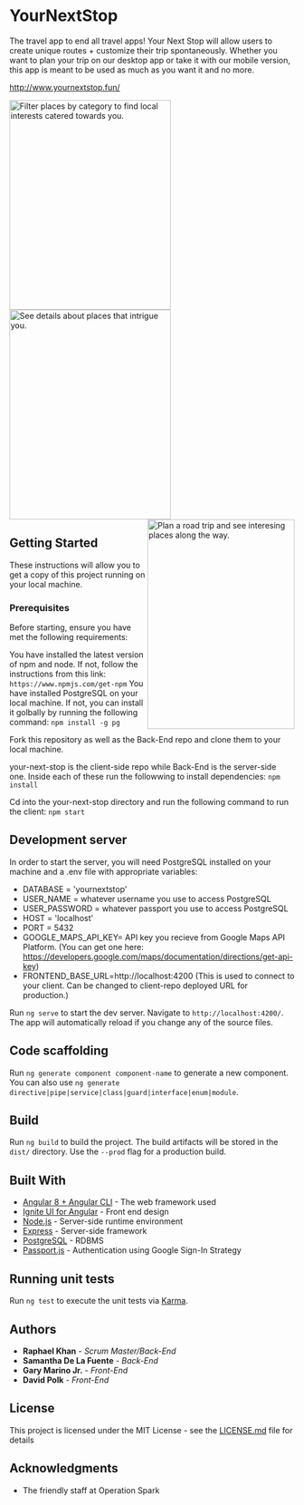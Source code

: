 # YourNextStop
The travel app to end all travel apps! Your Next Stop will allow users to create unique routes + customize their trip spontaneously. Whether you want to plan your trip on our desktop app or take it with our mobile version, this app is meant to be used as much as you want it and no more. 

http://www.yournextstop.fun/

<img align="left" title="Filter places by category to find local interests catered towards you." src="https://rkportfolio-stuff.s3.amazonaws.com/Your+Next+Stop/explore+page.JPG" height="370" width="285"><img align="center" title="See details about places that intrigue you." src="https://rkportfolio-stuff.s3.amazonaws.com/Your+Next+Stop/details+page.JPG" height="370" width="285"><img align="right" title="Plan a road trip and see interesing places along the way." src="https://rkportfolio-stuff.s3.amazonaws.com/Your+Next+Stop/route+page.JPG" height="370" width="260">

## Getting Started
These instructions will allow you to get a copy of this project running on your local machine.

### Prerequisites
Before starting, ensure you have met the following requirements:

You have installed the latest version of npm and node. If not, follow the instructions from this link:
`https://www.npmjs.com/get-npm`
You have installed PostgreSQL on your local machine. If not, you can install it golbally by running the following command:
`npm install -g pg`

Fork this repository as well as the Back-End repo and clone them to your local machine.

your-next-stop is the client-side repo while Back-End is the server-side one. Inside each of these run the followwing to install dependencies:
`npm install`

Cd into the your-next-stop directory and run the following command to run the client:
`npm start`

## Development server
In order to start the server, you will need PostgreSQL installed on your machine and a .env file with appropriate variables:

+ DATABASE = 'yournextstop'
+ USER_NAME = whatever username you use to access PostgreSQL
+ USER_PASSWORD = whatever passport you use to access PostgreSQL
+ HOST = 'localhost'
+ PORT = 5432
+ GOOGLE_MAPS_API_KEY= API key you recieve from Google Maps API Platform. (You can get one here: https://developers.google.com/maps/documentation/directions/get-api-key)
+ FRONTEND_BASE_URL=http://localhost:4200 (This is used to connect to your client. Can be changed to client-repo deployed URL for production.)

Run `ng serve` to start the dev server. Navigate to `http://localhost:4200/`. The app will automatically reload if you change any of the source files.

## Code scaffolding

Run `ng generate component component-name` to generate a new component. You can also use `ng generate directive|pipe|service|class|guard|interface|enum|module`.

## Build

Run `ng build` to build the project. The build artifacts will be stored in the `dist/` directory. Use the `--prod` flag for a production build.

## Built With

* [Angular 8 + Angular CLI](https://angular.io/cli) - The web framework used
* [Ignite UI for Angular](https://www.infragistics.com/products/ignite-ui-angular) - Front end design
* [Node.js](https://nodejs.org/en/docs/) - Server-side runtime environment
* [Express](https://expressjs.com/en/api.html) - Server-side framework 
* [PostgreSQL](https://expressjs.com/en/api.html) - RDBMS
* [Passport.js](http://www.passportjs.org/packages/passport-google-oauth2/) - Authentication using Google Sign-In Strategy

## Running unit tests

Run `ng test` to execute the unit tests via [Karma](https://karma-runner.github.io).

<!-- ## Running end-to-end tests

Run `ng e2e` to execute the end-to-end tests via [Protractor](http://www.protractortest.org/). -->

## Authors

* **Raphael Khan** - *Scrum Master/Back-End*
* **Samantha De La Fuente** - *Back-End*
* **Gary Marino Jr.** - *Front-End*
* **David Polk** - *Front-End*

## License

This project is licensed under the MIT License - see the [LICENSE.md](LICENSE.md) file for details

## Acknowledgments

* The friendly staff at Operation Spark
